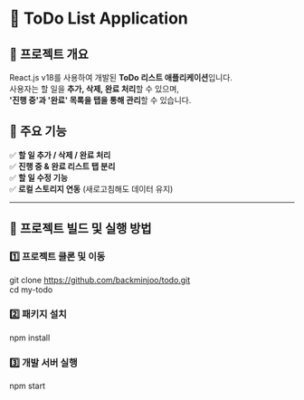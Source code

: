 # 📝 ToDo List Application

## 🚀 프로젝트 개요
React.js v18를 사용하여 개발된 **ToDo 리스트 애플리케이션**입니다.  
사용자는 할 일을 **추가, 삭제, 완료 처리**할 수 있으며,  
**'진행 중'과 '완료' 목록을 탭을 통해 관리**할 수 있습니다.

## 📌 주요 기능
✅ **할 일 추가 / 삭제 / 완료 처리**  
✅ **진행 중 & 완료 리스트 탭 분리**  
✅ **할 일 수정 기능**  
✅ **로컬 스토리지 연동** (새로고침해도 데이터 유지)  

---

## 📂 프로젝트 빌드 및 실행 방법

### 1️⃣ 프로젝트 클론 및 이동
git clone https://github.com/backminjoo/todo.git  
cd my-todo

### 2️⃣ 패키지 설치
npm install

### 3️⃣ 개발 서버 실행
npm start

